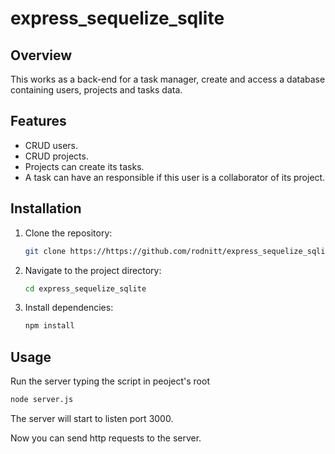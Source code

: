 # express_sequelize_sqlite

## Overview
This works as a back-end for a task manager, create and access a database containing users, projects and tasks data.

## Features
- CRUD users.
- CRUD projects.
- Projects can create its tasks.
- A task can have an responsible if this user is a collaborator of its project.

## Installation
1. Clone the repository:
    ```bash
    git clone https://https://github.com/rodnitt/express_sequelize_sqlite.git
    ```
2. Navigate to the project directory:
    ```bash
    cd express_sequelize_sqlite
    ```
3. Install dependencies:
    ```bash
    npm install
    ```

## Usage
Run the server typing the script in peoject's root
```bash
node server.js
```
The server will start to listen port 3000.

Now you can send http requests to the server.
